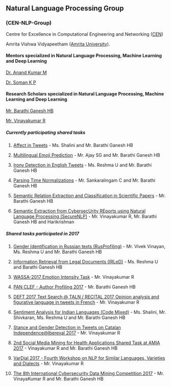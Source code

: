 ## Natural Language Processing Group 

### (CEN-NLP-Group)

Centre for Excellence in Computational Engineering and Networking ([CEN](https://www.amrita.edu/center/computational-engineering-and-networking))

Amrita Vishwa Vidyapeetham ([Amrita University](https://www.amrita.edu/)).

#### Mentors specialized in Natural Language Processing, Machine Learning and Deep Learning
[Dr. Anand Kumar M](https://www.amrita.edu/faculty/m-anandkumar)

[Dr. Soman K P](https://www.amrita.edu/faculty/kp-soman)

#### Research Scholars specialized in Natural Language Processing, Machine Learning and Deep Learning
[Mr. Barathi Ganesh HB](https://sites.google.com/site/barathiganeshhb/)

[Mr. Vinayakumar R](https://sites.google.com/site/vinayakumarr77/)

##### Currently participating shared tasks
1. [Affect in Tweets](https://competitions.codalab.org/competitions/17751) - Ms. Shalini and Mr. Barathi Ganesh HB

2. [Multilingual Emoji Prediction](https://competitions.codalab.org/competitions/17344) - Mr. Ajay SG and Mr. Barathi Ganesh HB

3. [Irony Detection in English Tweets](https://competitions.codalab.org/competitions/17468) - Ms. Reshma U and Mr. Barathi Ganesh HB

4. [Parsing Time Normalizations](https://competitions.codalab.org/competitions/17286) - Mr. Sankaralingam C and Mr. Barathi Ganesh HB

5. [Semantic Relation Extraction and Classification in Scientific Papers](https://competitions.codalab.org/competitions/17422) - Mr. Barathi Ganesh HB

6. [Semantic Extraction from CybersecUrity REports using Natural Language Processing (SecureNLP)](https://competitions.codalab.org/competitions/17262) - Mr. Vinayakumar R, Mr. Barathi Ganesh HB and Harikrishnan

##### Shared tasks participated in 2017

1. [Gender Identification in Russian texts (RusProfiling)](http://en.rusprofilinglab.ru/rusprofiling-at-pan/) - Mr. Vivek Vinayan, Ms. Reshma U and Mr. Barathi Ganesh HB

2. [Information Retrieval from Legal Documents (IRLeD)](https://sites.google.com/view/fire2017irled) - Ms. Reshma U and Barathi Ganesh HB

3. [WASSA-2017 Emotion Intensity Task](http://saifmohammad.com/WebPages/EmotionIntensity-SharedTask.html) - Mr. Vinayakumar R

4. [PAN CLEF - Author Profiling 2017](http://pan.webis.de/clef17/pan17-web/author-profiling.html) - Mr. Barathi Ganesh HB

5. [DEFT 2017 Text Search @ TALN / RECITAL 2017 Opinion analysis and figurative language in tweets in French](https://deft.limsi.fr/2017/indexEng.html) - Mr. Vinayakumar R

6. [Sentiment Analysis for Indian Languages (Code Mixed)](http://www.dasdipankar.com/SAILCodeMixed.html) - Ms. Shalini, Mr. Shivkaran, Ms. Reshma U and Mr. Barathi Ganesh HB

7. [Stance and Gender Detection in Tweets on Catalan Independence@Ibereval 2017](http://stel.ub.edu/Stance-IberEval2017/) - Mr. Vinayakumar R

8. [2nd Social Media Mining for Health Applications Shared Task at AMIA 2017](https://healthlanguageprocessing.org/sharedtask2/) -  Vinayakumar R and Mr. Barathi Ganesh HB

9. [VarDial 2017 - Fourth Workshop on NLP for Similar Languages, Varieties and Dialects](http://ttg.uni-saarland.de/vardial2017/sharedtask2017.html) - Mr. Vinayakumar R

10. [The 8th International Cybersecurity Data Mining Competition 2017](http://www.csmining.org/cdmc2017/) - Mr. VinayaKumar R and Mr. Barathi Ganesh HB
